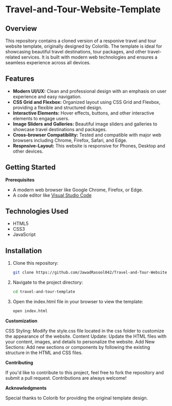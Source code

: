 # Travel-and-Tour-Website-Template

## Overview
This repository contains a cloned version of a responive travel and tour website template, originally designed by Colorlib. The template is ideal for showcasing beautiful travel destinations, tour packages, and other travel-related services. It is built with modern web technologies and ensures a seamless experience across all devices.

## Features
- **Modern UI/UX:** Clean and professional design with an emphasis on user experience and easy navigation.
- **CSS Grid and Flexbox:** Organized layout using CSS Grid and Flexbox, providing a flexible and structured design.
- **Interactive Elements:** Hover effects, buttons, and other interactive elements to engage users.
- **Image Sliders and Galleries:** Beautiful image sliders and galleries to showcase travel destinations and packages.
- **Cross-browser Compatibility:** Tested and compatible with major web browsers including Chrome, Firefox, Safari, and Edge.
- **Respnsive-Layout:** This website is responsive for Phones, Desktop and other devices.

## Getting Started

**Prerequisites**
- A modern web browser like Google Chrome, Firefox, or Edge.
- A code editor like [Visual Studio Code](https://code.visualstudio.com/)

## Technologies Used
- HTML5
- CSS3
- JavaScript

## Installation
1. Clone this repository:
   ```bash
   git clone https://github.com/JawadRasool042/Travel-and-Tour-Website-Template.git
2. Navigate to the project directory:
   ```bash
   cd travel-and-tour-template
3. Open the index.html file in your browser to view the template:
   ```bash
   open index.html
   
**Customization**

CSS Styling: Modify the style.css file located in the css folder to customize the appearance of the website.
Content Update: Update the HTML files with your content, images, and details to personalize the website.
Add New Sections: Add new sections or components by following the existing structure in the HTML and CSS files.

**Contributing**

If you'd like to contribute to this project, feel free to fork the repository and submit a pull request. Contributions are always welcome!

**Acknowledgments**

Special thanks to Colorib for providing the original template design.
